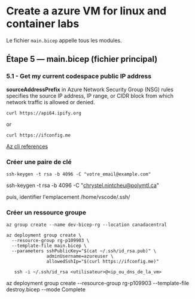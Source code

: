 # Create a azure VM for linux and container labs
Le fichier `main.bicep` appelle tous les modules.


## Étape 5 — main.bicep (fichier principal)


### 5.1 - Get my current codespace public IP address
**sourceAddressPrefix** in Azure Network Security Group (NSG) rules specifies the source IP address, IP range, or CIDR block from which network traffic is allowed or denied.
```
curl https://api64.ipify.org
```

or 

```
curl https://ifconfig.me

```


[Az cli references](https://aka.ms/cli_ref)


### Créer une paire de clé

```
ssh-keygen -t rsa -b 4096 -C "votre_email@example.com"
```

ssh-keygen -t rsa -b 4096 -C "chrystel.nintcheu@polymtl.ca"

puis, identifier l'emplacement
 /home/vscode/.ssh/

### Créer un ressource groupe

```
az group create --name dev-bicep-rg --location canadacentral
```

```
az deployment group create \
  --resource-group rg-p109903 \
  --template-file main.bicep \
  --parameters sshPublicKey="$(cat ~/.ssh/id_rsa.pub)" \
               adminUsername=azureuser \
               allowedSshIp="$(curl https://ifconfig.me)"

```


```
   ssh -i ~/.ssh/id_rsa <utilisateur>@<ip_ou_dns_de_la_vm>
```
  

az deployment group create --resource-group rg-p109903   --template-file destroy.bicep --mode Complete

